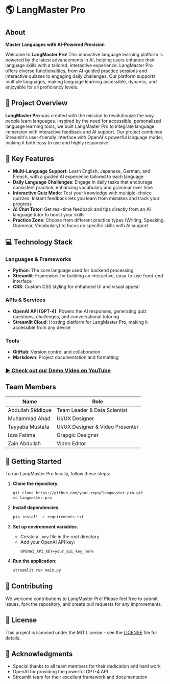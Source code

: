 # 🌎 LangMaster Pro


## About
**Master Languages with AI-Powered Precision**

Welcome to **LangMaster Pro**! This innovative language learning platform is powered by the latest advancements in AI, helping users enhance their language skills with a tailored, interactive experience. LangMaster Pro offers diverse functionalities, from AI-guided practice sessions and interactive quizzes to engaging daily challenges. Our platform supports multiple languages, making language learning accessible, dynamic, and enjoyable for all proficiency levels.

## 📝 Project Overview
**LangMaster Pro** was created with the mission to revolutionize the way people learn languages. Inspired by the need for accessible, personalized language learning tools, we built LangMaster Pro to integrate language immersion with interactive feedback and AI support. Our project combines Streamlit's user-friendly interface with OpenAI's powerful language model, making it both easy to use and highly responsive.

## 🎯 Key Features
- **Multi-Language Support**: Learn English, Japanese, German, and French, with a guided AI experience tailored to each language
- **Daily Language Challenges**: Engage in daily tasks that encourage consistent practice, enhancing vocabulary and grammar over time
- **Interactive Quiz Mode**: Test your knowledge with multiple-choice quizzes. Instant feedback lets you learn from mistakes and track your progress
- **AI Chat Tutor**: Get real-time feedback and tips directly from an AI language tutor to boost your skills
- **Practice Zone**: Choose from different practice types (Writing, Speaking, Grammar, Vocabulary) to focus on specific skills with AI support

## 💻 Technology Stack

### Languages & Frameworks
- **Python**: The core language used for backend processing
- **Streamlit**: Framework for building an interactive, easy-to-use front-end interface
- **CSS**: Custom CSS styling for enhanced UI and visual appeal

### APIs & Services
- **OpenAI API (GPT-4)**: Powers the AI responses, generating quiz questions, challenges, and conversational tutoring
- **Streamlit Cloud**: Hosting platform for LangMaster Pro, making it accessible from any device

### Tools
- **GitHub**: Version control and collaboration
- **Markdown**: Project documentation and formatting

### [▶️ Check out our Demo Video on YouTube](https://youtu.be/_5KqexJghwE)


## Team Members
| Name | Role |
|------|------|
| Abdullah Siddique | Team Leader & Data Scientist |
| Muhammad Ahad | UI/UX Designer |
| Tayyaba Mustafa | UI/UX Designer & Video Presenter |
| Izza Fatima | Grapgic Designer |
| Zain Abdullah | Video Editor |

## 🚀 Getting Started

To run LangMaster Pro locally, follow these steps:

1. **Clone the repository**:
   ```bash
   git clone https://github.com/your-repo/langmaster-pro.git
   cd langmaster-pro
   ```

2. **Install dependencies**:
   ```bash
   pip install -r requirements.txt
   ```

3. **Set up environment variables**:
   - Create a `.env` file in the root directory
   - Add your OpenAI API key:
     ```
     OPENAI_API_KEY=your_api_key_here
     ```

4. **Run the application**:
   ```bash
   streamlit run main.py
   ```

## 🤝 Contributing
We welcome contributions to LangMaster Pro! Please feel free to submit issues, fork the repository, and create pull requests for any improvements.

## 📄 License
This project is licensed under the MIT License - see the [LICENSE](LICENSE) file for details.


## 🙏 Acknowledgments
- Special thanks to all team members for their dedication and hard work
- OpenAI for providing the powerful GPT-4 API
- Streamlit team for their excellent framework and documentation

